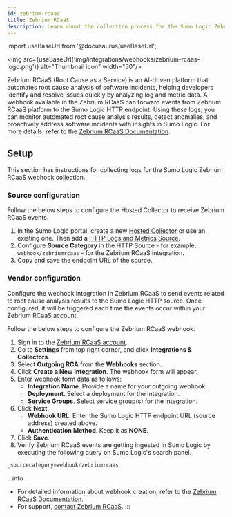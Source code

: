 ```yaml
---
id: zebrium-rcaas
title: Zebrium RCaaS
description: Learn about the collection process for the Sumo Logic Zebrium RCaaS integration.
---
```


import useBaseUrl from '@docusaurus/useBaseUrl';

<img src={useBaseUrl('img/integrations/webhooks/zebrium-rcaas-logo.png')} alt="Thumbnail icon" width="50"/>

Zebrium RCaaS (Root Cause as a Service) is an AI-driven platform that automates root cause analysis of software incidents, helping developers identify and resolve issues quickly by analyzing log and metric data. A webhook available in the Zebrium RCaaS can forward events from Zebrium RCaaS platform to the Sumo Logic HTTP endpoint. Using these logs, you can monitor automated root cause analysis results, detect anomalies, and proactively address software incidents with insights in Sumo Logic. For more details, refer to the [Zebrium RCaaS Documentation](https://docs.zebrium.com/).

## Setup

This section has instructions for collecting logs for the Sumo Logic Zebrium RCaaS webhook collection.

### Source configuration

Follow the below steps to configure the Hosted Collector to receive Zebrium RCaaS events.

1. In the Sumo Logic portal, create a new [Hosted Collector](https://help.sumologic.com/docs/send-data/hosted-collectors/configure-hosted-collector/) or use an existing one. Then add a [HTTP Logs and Metrics Source](https://help.sumologic.com/docs/send-data/hosted-collectors/http-source/logs-metrics/#configure-an-httplogs-and-metrics-source).
2. Configure **Source Category** in the HTTP Source - for example, `webhook/zebriumrcaas` - for the Zebrium RCaaS integration.
3. Copy and save the endpoint URL of the source.

### Vendor configuration

Configure the webhook integration in Zebrium RCaaS to send events related to root cause analysis results to the Sumo Logic HTTP source. Once configured, it will be triggered each time the events occur within your Zebrium RCaaS account.

Follow the below steps to configure the Zebrium RCaaS webhook.

1. Sign in to the [Zebrium RCaaS account](https://trial.zebrium.com/auth/sign-in).
2. Go to **Settings** from top right corner, and click **Integrations & Collectors**.
3. Select **Outgoing RCA** from the **Webhooks** section.
4. Click **Create a New Integration**. The webhook form will appear.
5. Enter webhook form data as follows:
    - **Integration Name**. Provide a name for your outgoing webhook.
    - **Deployment**. Select a deployment for the integration.
    - **Service Groups**. Select service group(s) for the integration.
6. Click **Next**.
    - **Webhook URL**. Enter the Sumo Logic HTTP endpoint URL (source address) created above.
    - **Authentication Method**. Keep it as **NONE**.
7. Click **Save**.
8. Verify Zebrium RCaaS events are getting ingested in Sumo Logic by executing the following query on Sumo Logic's search panel.
  ```sql
  _sourcecategory=webhook/zebriumrcaas
  ```

:::info
- For detailed information about webhook creation, refer to the [Zebrium RCaaS Documentation](https://docs.sciencelogic.com/zebrium/latest/Content/Web_Zebrium/07_Webhooks/rca_outgoing.html).
- For support, [contact Zebrium RCaaS](https://www.zebrium.com/).
:::

